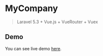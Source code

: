 # MyCompany
> Laravel 5.3 + Vue.js + VueRouter + Vuex

## Demo
You can see live demo [here](http://mycompany.sebkaluzny.ovh/).